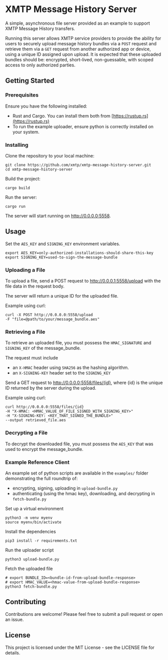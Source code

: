 # XMTP Message History Server

A simple, asynchronous file server provided as an example to support XMTP Message History transfers. 

Running this server allows XMTP service providers to provide the ability for users to securely upload message history bundles via a `POST` request and retrieve them via a `GET` request from another authorized app or device, using a unique ID assigned upon upload.   It is expected that these uploaded bundles should be: encrypted, short-lived, non-guessable, with scoped access to only authorized parties.

## Getting Started

### Prerequisites

Ensure you have the following installed:

- Rust and Cargo. You can install them both from [https://rustup.rs](https://rustup.rs)
- To run the example uploader, ensure python is correctly installed on your system.



### Installing

Clone the repository to your local machine:

    git clone https://github.com/xmtp/xmtp-message-history-server.git
    cd xmtp-message-history-server

Build the project:

    cargo build

Run the server:

    cargo run

The server will start running on http://0.0.0.0:5558.

## Usage

Set the `AES_KEY` and `SIGNING_KEY` environment variables.

    export AES_KEY=only-authorized-installations-should-share-this-key
    export SIGNING_KEY=used-to-sign-the-message-bundle

### Uploading a File

To upload a file, send a POST request to http://0.0.0.1:5558/upload with the file data in the request body.  

The server will return a unique ID for the uploaded file.

Example using curl:

    curl -X POST http://0.0.0.0:5558/upload
    -F "file=@path/to/your/message_bundle.aes"

### Retrieving a File

To retrieve an uploaded file, you must possess the `HMAC_SIGNATURE` and `SIGNING_KEY` of the message_bundle.

The request must include 

- an `X-HMAC` header using `SHA256` as the hashing algorithm.
- an `X-SIGNING-KEY` header set to the `SIGNING_KEY`


Send a GET request to http://0.0.0.0:5558/files/{id}, where {id} is the unique ID returned by the server during the upload.

Example using curl:

    curl http://0.0.0.0:5558/files/{id} 
    -H "X-HMAC: <HMAC_VALUE_OF_FILE_SIGNED_WITH_SIGNING_KEY>"
    -H "X-SIGNING-KEY: <KEY_THAT_SIGNED_THE_BUNDLE>" 
    --output retrieved_file.aes

### Decrypting a File

To decrypt the downloaded file, you must possess the `AES_KEY` that was used to encrypt the message_bundle.

### Example Reference Client  

An example set of python scripts are available in the `examples/` folder demonstrating the full roundtrip of:
- encrypting, signing, uploading in `upload-bundle.py`
- authenticating (using the hmac key), downloading, and decrypting in `fetch-bundle.py` 

Set up a virtual environment

    python3 -m venv myenv
    source myenv/bin/activate

Install the dependencies

    pip3 install -r requirements.txt

Run the uploader script

    python3 upload-bundle.py

Fetch the uploaded file 

    # export BUNDLE_ID=<bundle-id-from-upload-bundle-response>
    # export HMAC_VALUE=<hmac-value-from-upload-bundle-response>
    python3 fetch-bundle.py

## Contributing

Contributions are welcome! Please feel free to submit a pull request or open an issue.

## License

This project is licensed under the MIT License - see the LICENSE file for details.
